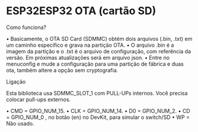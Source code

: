 # ESP32ESP32 OTA (cartão SD)

Como funciona?

•	Basicamente, o OTA SD Card (SDMMC) obtém dois arquivos (.bin, .txt) em um caminho específico e grava na partição OTA.
•	O arquivo .bin é a imagem da partição e o .txt é o arquivo de configuração, com referência da versão. Em próximas atualizações será em arquivo json.
•	Entre no menuconfig e mude a configuração para uma partição de fábrica e duas ota, também altere a opção sem cryptografia.

Ligação

Esta biblioteca usa SDMMC_SLOT_1 com PULL-UPs internos. Você precisa colocar pull-ups externos.

•	CMD = GPIO_NUM_15.
•	CLK = GPIO_NUM_14.
•	D0 = GPIO_NUM_2.
•	CD = GPIO_NUM_0 , no botão (en) no DevKit, para simular o switch/SD 
•	WP = Não usado.
